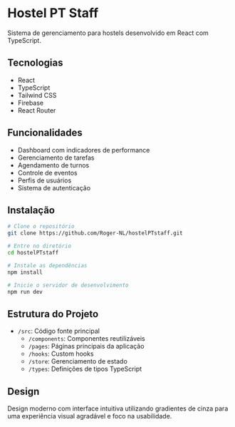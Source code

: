 # Hostel PT Staff

Sistema de gerenciamento para hostels desenvolvido em React com TypeScript.

## Tecnologias

- React
- TypeScript
- Tailwind CSS
- Firebase
- React Router

## Funcionalidades

- Dashboard com indicadores de performance
- Gerenciamento de tarefas
- Agendamento de turnos
- Controle de eventos
- Perfis de usuários
- Sistema de autenticação

## Instalação

```bash
# Clone o repositório
git clone https://github.com/Roger-NL/hostelPTstaff.git

# Entre no diretório
cd hostelPTstaff

# Instale as dependências
npm install

# Inicie o servidor de desenvolvimento
npm run dev
```

## Estrutura do Projeto

- `/src`: Código fonte principal
  - `/components`: Componentes reutilizáveis
  - `/pages`: Páginas principais da aplicação
  - `/hooks`: Custom hooks
  - `/store`: Gerenciamento de estado
  - `/types`: Definições de tipos TypeScript

## Design

Design moderno com interface intuitiva utilizando gradientes de cinza para uma experiência visual agradável e foco na usabilidade. 